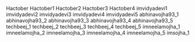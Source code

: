 Hactober
Hactober1
Hactober2
Hactober3
Hactober4
imvidyadevi1
imvidyadevi2
imvidyadevi3
imvidyadevi4
imvidyadevi5
abhinavojha93_1
abhinavojha93_2
abhinavojha93_3
abhinavojha93_4
abhinavojha93_5
techbeej_1
techbeej_2
techbeej_3
techbeej_4
techbeej_5
imneelamojha_1
imneelamojha_2
imneelamojha_3
imneelamojha_4
imneelamojha_5
imsojha_1
